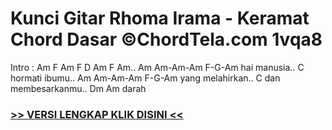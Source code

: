 
 # Kunci Gitar Rhoma Irama - Keramat Chord Dasar ©ChordTela.com 1vqa8


Intro : Am F Am F D Am F Am.. Am Am-Am-Am F-G-Am hai manusia.. C hormati ibumu.. Am Am-Am-Am F-G-Am yang melahirkan.. C dan membesarkanmu.. Dm Am darah

###  <a href="https://shortlighzx.web.app?sq=Kunci Gitar Rhoma Irama - Keramat Chord Dasar ©ChordTela.com"> >> VERSI LENGKAP KLIK DISINI << </a>
